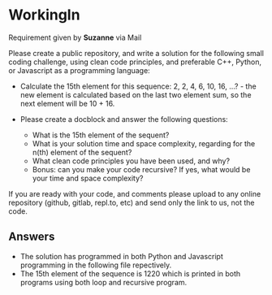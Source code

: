 # WorkingIn

Requirement given by **Suzanne** via Mail

Please create a public repository, and write a solution for the following small coding challenge, using clean code principles, and preferable C++, Python, or Javascript as a programming language:

 - Calculate the 15th element for this sequence: 2, 2, 4, 6, 10, 16, ...? - the new element is calculated based on the last two element sum, so the next element will be 10 + 16.

 - Please create a docblock and answer the following questions:
   - What is the 15th element of the sequent?
   - What is your solution time and space complexity, regarding for the n(th) element of the sequent?
   - What clean code principles you have been used, and why?
   - Bonus: can you make your code recursive? If yes, what would be your time and space complexity?

If you are ready with your code, and comments please upload to any online repository (github, gitlab, repl.to, etc) and send only the link to us, not the code.

## Answers

 - The solution has programmed in both Python and Javascript programming in the following file repectively.
 - The 15th element of the sequence is 1220 which is printed in both programs using both loop and recursive program.
